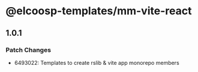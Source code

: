 # @elcoosp-templates/mm-vite-react

## 1.0.1

### Patch Changes

- 6493022: Templates to create rslib & vite app monorepo members
